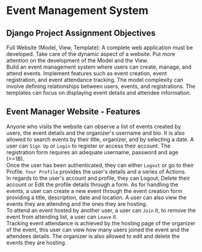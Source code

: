 # Event Management System

## Django Project Assignment Objectives
Full Website (Model, View, Template): A complete web application must be developed. Take care of the dynamic aspect of a website. Put more attention on the development of the Model and the View.\
Build an event management system where users can create, manage, and attend events. Implement features such as event creation, event registration, and event attendance tracking. The model complexity can involve defining relationships between users, events, and registrations. The templates can focus on displaying event details and attendee information.

## Event Manager Website - Features
Anyone who visits the website can observe a list of events created by users, the event details and the organizer's username and bio. It is also allowed to search events by their title, organizer, and by selecting a date.
A user can `Sign Up` or `Login` to register or access their account. The registration form requires an adequate username, password and age (>=18).\
Once the user has been authenticated, they can either `Logout` or go to their Profile. `Your Profile` provides the user's details and a series of Actions.\
In regards to the user's account and profile, they can Logout, Delete their account or Edit the profile details through a form. As for handling the events, a user can create a new event through the event creation form providing a title, description, date and location. A user can also view the events they are attending and the ones they are hosting.\
To attend an event hosted by another user, a user can `Join` it, to remove the event from attending list, a user can `Leave` it.\
Tracking event attendance is achieved by the hosting page of the organizer of the event, this user can view how many users joined the event and the attendees details.
The organizer is also allowed to edit and delete the events they are hosting.
